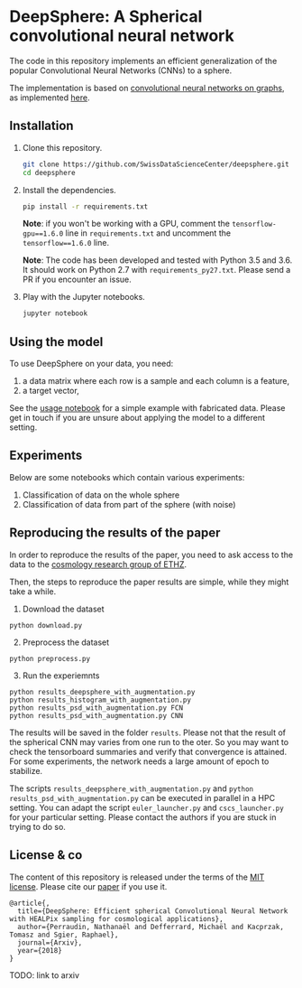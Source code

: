 # DeepSphere: A Spherical convolutional neural network

The code in this repository implements an efficient generalization of the
popular Convolutional Neural Networks (CNNs) to a sphere.

The implementation is based on [convolutional neural networks on
graphs][gcnn_paper], as implemented [here][gcnn_code].

[gcnn_paper]: https://arxiv.org/abs/1606.09375
[gcnn_code]: https://github.com/mdeff/cnn_graph/

## Installation

1. Clone this repository.
   ```sh
   git clone https://github.com/SwissDataScienceCenter/deepsphere.git
   cd deepsphere
   ```

2. Install the dependencies.
   ```sh
   pip install -r requirements.txt
   ```

   **Note**: if you won't be working with a GPU, comment the
   `tensorflow-gpu==1.6.0` line in `requirements.txt` and uncomment the
   `tensorflow==1.6.0` line.

   **Note**: The code has been developed and tested with Python 3.5 and 3.6. It
   should work on Python 2.7 with `requirements_py27.txt`. Please send a PR if
   you encounter an issue.

3. Play with the Jupyter notebooks.
   ```sh
   jupyter notebook
   ```

## Using the model

To use DeepSphere on your data, you need:

1. a data matrix where each row is a sample and each column is a feature,
2. a target vector,

See the [usage notebook][usage] for a simple example with fabricated data.
Please get in touch if you are unsure about applying the model to a different
setting.

[usage]: https://github.com/SwissDataScienceCenter/deepsphere/blob/master/whole_sphere.ipynb

## Experiments

Below are some notebooks which contain various experiments:
1. Classification of data on the whole sphere
1. Classification of data from part of the sphere (with noise)

## Reproducing the results of the paper
In order to reproduce the results of the paper, you need to ask access to the data to the [cosmology research group of ETHZ][url_cosmo].

[url_cosmo]: https://www.cosmology.ethz.ch

Then, the steps to reproduce the paper results are simple, while they might take a while.
1. Download the dataset
```
python download.py
```
2. Preprocess the dataset
```
python preprocess.py
```
3. Run the experiemnts
```
python results_deepsphere_with_augmentation.py
python results_histogram_with_augmentation.py
python results_psd_with_augmentation.py FCN
python results_psd_with_augmentation.py CNN
```
The results will be saved in the folder `results`. Please not that the result of the spherical CNN may varies from one run to the oter. So you may want to check the tensorboard summaries and verify that convergence is attained. For some experiments, the network needs a large amount of epoch to stabilize.

The scripts `results_deepsphere_with_augmentation.py` and `python results_psd_with_augmentation.py` can be executed in parallel in a HPC setting. You can adapt the script `euler_launcher.py` and `cscs_launcher.py` for your particular setting. Please contact the authors if you are stuck in trying to do so.


## License & co

The content of this repository is released under the terms of the [MIT license](LICENSE.txt).
Please cite our [paper][arXiv] if you use it.

```
@article{,
  title={DeepSphere: Efficient spherical Convolutional Neural Network with HEALPix sampling for cosmological applications},
  author={Perraudin, Nathanaël and Defferrard, Michaël and Kacprzak, Tomasz and Sgier, Raphael},
  journal={Arxiv},
  year={2018}
}
```
TODO: link to arxiv

[arXiv]:https://...